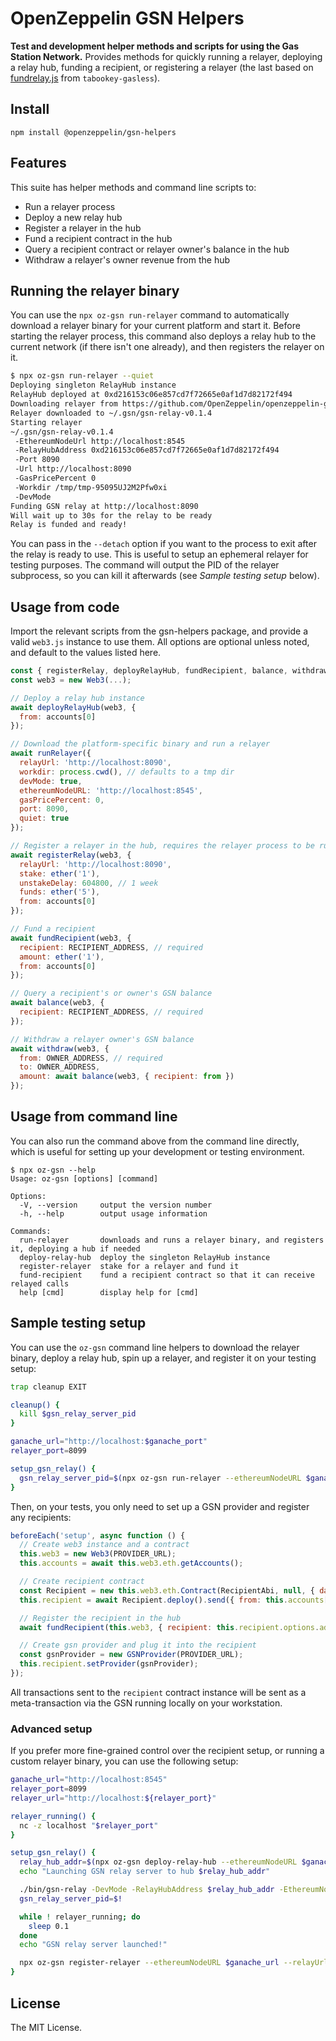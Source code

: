 # OpenZeppelin GSN Helpers

**Test and development helper methods and scripts for using the Gas Station Network.** Provides methods for quickly running a relayer, deploying a relay hub, funding a recipient, or registering a relayer (the last based on [fundrelay.js](https://github.com/tabookey/tabookey-gasless/blob/master/scripts/fundrelay.js) from `tabookey-gasless`).

## Install

```
npm install @openzeppelin/gsn-helpers
```

## Features

This suite has helper methods and command line scripts to:
- Run a relayer process
- Deploy a new relay hub
- Register a relayer in the hub
- Fund a recipient contract in the hub
- Query a recipient contract or relayer owner's balance in the hub
- Withdraw a relayer's owner revenue from the hub

## Running the relayer binary

You can use the `npx oz-gsn run-relayer` command to automatically download a relayer binary for your current platform and start it. Before starting the relayer process, this command also deploys a relay hub to the current network (if there isn't one already), and then registers the relayer on it.

```bash
$ npx oz-gsn run-relayer --quiet
Deploying singleton RelayHub instance
RelayHub deployed at 0xd216153c06e857cd7f72665e0af1d7d82172f494
Downloading relayer from https://github.com/OpenZeppelin/openzeppelin-gsn-helpers/releases/download/v0.1.4/gsn-relay-linux-amd64
Relayer downloaded to ~/.gsn/gsn-relay-v0.1.4
Starting relayer
~/.gsn/gsn-relay-v0.1.4
 -EthereumNodeUrl http://localhost:8545
 -RelayHubAddress 0xd216153c06e857cd7f72665e0af1d7d82172f494
 -Port 8090
 -Url http://localhost:8090
 -GasPricePercent 0
 -Workdir /tmp/tmp-95095UJ2M2Pfw0xi
 -DevMode
Funding GSN relay at http://localhost:8090
Will wait up to 30s for the relay to be ready
Relay is funded and ready!
```

You can pass in the `--detach` option if you want to the process to exit after the relay is ready to use. This is useful to setup an ephemeral relayer for testing purposes. The command will output the PID of the relayer subprocess, so you can kill it afterwards (see _Sample testing setup_ below).

## Usage from code

Import the relevant scripts from the gsn-helpers package, and provide a valid `web3.js` instance to use them. All options are optional unless noted, and default to the values listed here.

```js
const { registerRelay, deployRelayHub, fundRecipient, balance, withdraw } = require('@openzeppelin/gsn-helpers');
const web3 = new Web3(...);

// Deploy a relay hub instance
await deployRelayHub(web3, {
  from: accounts[0]
});

// Download the platform-specific binary and run a relayer
await runRelayer({
  relayUrl: 'http://localhost:8090',
  workdir: process.cwd(), // defaults to a tmp dir
  devMode: true,
  ethereumNodeURL: 'http://localhost:8545',
  gasPricePercent: 0,
  port: 8090,
  quiet: true
});

// Register a relayer in the hub, requires the relayer process to be running
await registerRelay(web3, {
  relayUrl: 'http://localhost:8090',
  stake: ether('1'),
  unstakeDelay: 604800, // 1 week
  funds: ether('5'),
  from: accounts[0]
});

// Fund a recipient
await fundRecipient(web3, {
  recipient: RECIPIENT_ADDRESS, // required
  amount: ether('1'),
  from: accounts[0]
});

// Query a recipient's or owner's GSN balance
await balance(web3, {
  recipient: RECIPIENT_ADDRESS, // required
});

// Withdraw a relayer owner's GSN balance
await withdraw(web3, {
  from: OWNER_ADDRESS, // required
  to: OWNER_ADDRESS,
  amount: await balance(web3, { recipient: from })
});
```

## Usage from command line

You can also run the command above from the command line directly, which is useful for setting up your development or testing environment.

```
$ npx oz-gsn --help
Usage: oz-gsn [options] [command]

Options:
  -V, --version     output the version number
  -h, --help        output usage information

Commands:
  run-relayer       downloads and runs a relayer binary, and registers it, deploying a hub if needed
  deploy-relay-hub  deploy the singleton RelayHub instance
  register-relayer  stake for a relayer and fund it
  fund-recipient    fund a recipient contract so that it can receive relayed calls
  help [cmd]        display help for [cmd]
```

## Sample testing setup

You can use the `oz-gsn` command line helpers to download the relayer binary, deploy a relay hub, spin up a relayer, and register it on your testing setup:

```bash
trap cleanup EXIT

cleanup() {
  kill $gsn_relay_server_pid
}

ganache_url="http://localhost:$ganache_port"
relayer_port=8099

setup_gsn_relay() {
  gsn_relay_server_pid=$(npx oz-gsn run-relayer --ethereumNodeURL $ganache_url --port $relayer_port --detach --quiet)
}
```

Then, on your tests, you only need to set up a GSN provider and register any recipients:

```js
beforeEach('setup', async function () {
  // Create web3 instance and a contract
  this.web3 = new Web3(PROVIDER_URL);
  this.accounts = await this.web3.eth.getAccounts();

  // Create recipient contract
  const Recipient = new this.web3.eth.Contract(RecipientAbi, null, { data: RecipientBytecode });
  this.recipient = await Recipient.deploy().send({ from: this.accounts[0], gas: 1e6 });

  // Register the recipient in the hub
  await fundRecipient(this.web3, { recipient: this.recipient.options.address });

  // Create gsn provider and plug it into the recipient
  const gsnProvider = new GSNProvider(PROVIDER_URL);
  this.recipient.setProvider(gsnProvider);
});
```

All transactions sent to the `recipient` contract instance will be sent as a meta-transaction via the GSN running locally on your workstation.

### Advanced setup

If you prefer more fine-grained control over the recipient setup, or running a custom relayer binary, you can use the following setup:

```bash
ganache_url="http://localhost:8545"
relayer_port=8099
relayer_url="http://localhost:${relayer_port}"

relayer_running() {
  nc -z localhost "$relayer_port"
}

setup_gsn_relay() {
  relay_hub_addr=$(npx oz-gsn deploy-relay-hub --ethereumNodeURL $ganache_url)
  echo "Launching GSN relay server to hub $relay_hub_addr"

  ./bin/gsn-relay -DevMode -RelayHubAddress $relay_hub_addr -EthereumNodeUrl $ganache_url -Url $relayer_url &> /dev/null &
  gsn_relay_server_pid=$!

  while ! relayer_running; do
    sleep 0.1
  done
  echo "GSN relay server launched!"

  npx oz-gsn register-relayer --ethereumNodeURL $ganache_url --relayUrl $relayer_url
}
```

## License

The MIT License.
